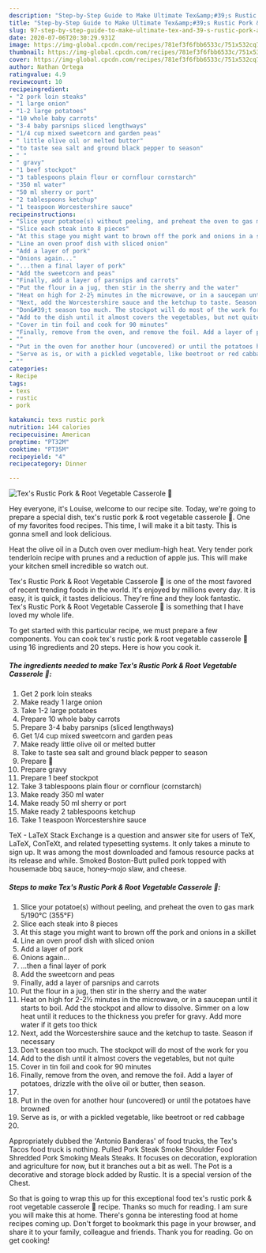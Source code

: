 ```yaml
---
description: "Step-by-Step Guide to Make Ultimate Tex&amp;#39;s Rustic Pork &amp;amp; Root Vegetable Casserole 🐷"
title: "Step-by-Step Guide to Make Ultimate Tex&amp;#39;s Rustic Pork &amp;amp; Root Vegetable Casserole 🐷"
slug: 97-step-by-step-guide-to-make-ultimate-tex-and-39-s-rustic-pork-and-amp-root-vegetable-casserole
date: 2020-07-06T20:30:29.931Z
image: https://img-global.cpcdn.com/recipes/781ef3f6fbb6533c/751x532cq70/texs-rustic-pork-root-vegetable-casserole-🐷-recipe-main-photo.jpg
thumbnail: https://img-global.cpcdn.com/recipes/781ef3f6fbb6533c/751x532cq70/texs-rustic-pork-root-vegetable-casserole-🐷-recipe-main-photo.jpg
cover: https://img-global.cpcdn.com/recipes/781ef3f6fbb6533c/751x532cq70/texs-rustic-pork-root-vegetable-casserole-🐷-recipe-main-photo.jpg
author: Nathan Ortega
ratingvalue: 4.9
reviewcount: 10
recipeingredient:
- "2 pork loin steaks"
- "1 large onion"
- "1-2 large potatoes"
- "10 whole baby carrots"
- "3-4 baby parsnips sliced lengthways"
- "1/4 cup mixed sweetcorn and garden peas"
- " little olive oil or melted butter"
- "to taste sea salt and ground black pepper to season"
- " "
- " gravy"
- "1 beef stockpot"
- "3 tablespoons plain flour or cornflour cornstarch"
- "350 ml water"
- "50 ml sherry or port"
- "2 tablespoons ketchup"
- "1 teaspoon Worcestershire sauce"
recipeinstructions:
- "Slice your potatoe(s) without peeling, and preheat the oven to gas mark 5/190°C (355°F)"
- "Slice each steak into 8 pieces"
- "At this stage you might want to brown off the pork and onions in a skillet"
- "Line an oven proof dish with sliced onion"
- "Add a layer of pork"
- "Onions again..."
- "...then a final layer of pork"
- "Add the sweetcorn and peas"
- "Finally, add a layer of parsnips and carrots"
- "Put the flour in a jug, then stir in the sherry and the water"
- "Heat on high for 2-2½ minutes in the microwave, or in a saucepan until it starts to boil. Add the stockpot and allow to dissolve. Simmer on a low heat until it reduces to the thickness you prefer for gravy. Add more water if it gets too thick"
- "Next, add the Worcestershire sauce and the ketchup to taste. Season if necessary"
- "Don&#39;t season too much. The stockpot will do most of the work for you"
- "Add to the dish until it almost covers the vegetables, but not quite"
- "Cover in tin foil and cook for 90 minutes"
- "Finally, remove from the oven, and remove the foil. Add a layer of potatoes, drizzle with the olive oil or butter, then season."
- ""
- "Put in the oven for another hour (uncovered) or until the potatoes have browned"
- "Serve as is, or with a pickled vegetable, like beetroot or red cabbage"
- ""
categories:
- Recipe
tags:
- texs
- rustic
- pork

katakunci: texs rustic pork 
nutrition: 144 calories
recipecuisine: American
preptime: "PT32M"
cooktime: "PT35M"
recipeyield: "4"
recipecategory: Dinner

---
```



![Tex&#39;s Rustic Pork &amp; Root Vegetable Casserole 🐷](https://img-global.cpcdn.com/recipes/781ef3f6fbb6533c/751x532cq70/texs-rustic-pork-root-vegetable-casserole-🐷-recipe-main-photo.jpg)

Hey everyone, it's Louise, welcome to our recipe site. Today, we're going to prepare a special dish, tex&#39;s rustic pork &amp; root vegetable casserole 🐷. One of my favorites food recipes. This time, I will make it a bit tasty. This is gonna smell and look delicious.

Heat the olive oil in a Dutch oven over medium-high heat. Very tender pork tenderloin recipe with prunes and a reduction of apple jus. This will make your kitchen smell incredible so watch out.

Tex&#39;s Rustic Pork &amp; Root Vegetable Casserole 🐷 is one of the most favored of recent trending foods in the world. It's enjoyed by millions every day. It is easy, it is quick, it tastes delicious. They're fine and they look fantastic. Tex&#39;s Rustic Pork &amp; Root Vegetable Casserole 🐷 is something that I have loved my whole life.


To get started with this particular recipe, we must prepare a few components. You can cook tex&#39;s rustic pork &amp; root vegetable casserole 🐷 using 16 ingredients and 20 steps. Here is how you cook it.

<!--inarticleads1-->

##### The ingredients needed to make Tex&#39;s Rustic Pork &amp; Root Vegetable Casserole 🐷:

1. Get 2 pork loin steaks
1. Make ready 1 large onion
1. Take 1-2 large potatoes
1. Prepare 10 whole baby carrots
1. Prepare 3-4 baby parsnips (sliced lengthways)
1. Get 1/4 cup mixed sweetcorn and garden peas
1. Make ready  little olive oil or melted butter
1. Take to taste sea salt and ground black pepper to season
1. Prepare  🔽
1. Prepare  gravy
1. Prepare 1 beef stockpot
1. Take 3 tablespoons plain flour or cornflour (cornstarch)
1. Make ready 350 ml water
1. Make ready 50 ml sherry or port
1. Make ready 2 tablespoons ketchup
1. Take 1 teaspoon Worcestershire sauce


TeX - LaTeX Stack Exchange is a question and answer site for users of TeX, LaTeX, ConTeXt, and related typesetting systems. It only takes a minute to sign up. It was among the most downloaded and famous resource packs at its release and while. Smoked Boston-Butt pulled pork topped with housemade bbq sauce, honey-mojo slaw, and cheese. 

<!--inarticleads2-->

##### Steps to make Tex&#39;s Rustic Pork &amp; Root Vegetable Casserole 🐷:

1. Slice your potatoe(s) without peeling, and preheat the oven to gas mark 5/190°C (355°F)
1. Slice each steak into 8 pieces
1. At this stage you might want to brown off the pork and onions in a skillet
1. Line an oven proof dish with sliced onion
1. Add a layer of pork
1. Onions again...
1. ...then a final layer of pork
1. Add the sweetcorn and peas
1. Finally, add a layer of parsnips and carrots
1. Put the flour in a jug, then stir in the sherry and the water
1. Heat on high for 2-2½ minutes in the microwave, or in a saucepan until it starts to boil. Add the stockpot and allow to dissolve. Simmer on a low heat until it reduces to the thickness you prefer for gravy. Add more water if it gets too thick
1. Next, add the Worcestershire sauce and the ketchup to taste. Season if necessary
1. Don&#39;t season too much. The stockpot will do most of the work for you
1. Add to the dish until it almost covers the vegetables, but not quite
1. Cover in tin foil and cook for 90 minutes
1. Finally, remove from the oven, and remove the foil. Add a layer of potatoes, drizzle with the olive oil or butter, then season.
1. 
1. Put in the oven for another hour (uncovered) or until the potatoes have browned
1. Serve as is, or with a pickled vegetable, like beetroot or red cabbage
1. 


Appropriately dubbed the &#39;Antonio Banderas&#39; of food trucks, the Tex&#39;s Tacos food truck is nothing. Pulled Pork Steak Smoke Shoulder Food Shredded Pork Smoking Meals Steaks. It focuses on decoration, exploration and agriculture for now, but it branches out a bit as well. The Pot is a decorative and storage block added by Rustic. It is a special version of the Chest. 

So that is going to wrap this up for this exceptional food tex&#39;s rustic pork &amp; root vegetable casserole 🐷 recipe. Thanks so much for reading. I am sure you will make this at home. There's gonna be interesting food at home recipes coming up. Don't forget to bookmark this page in your browser, and share it to your family, colleague and friends. Thank you for reading. Go on get cooking!
